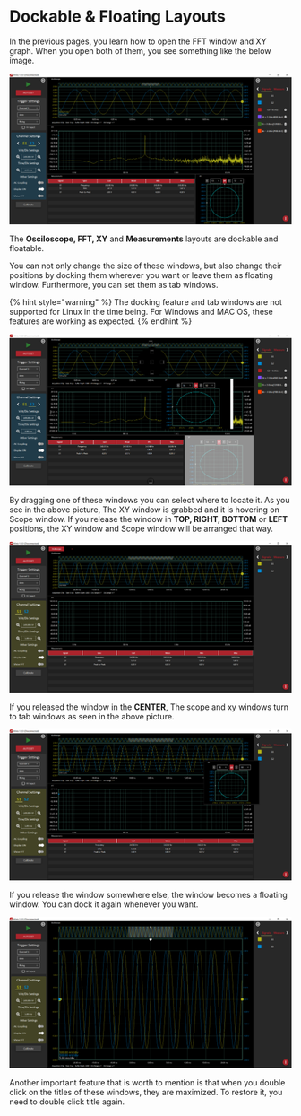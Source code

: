 # Dockable & Floating Layouts

In the previous pages, you learn how to open the FFT window and XY graph. When you open both of them, you see something like the below image.

![](../../../../.gitbook/assets/image%20%2883%29.png)

The **Osciloscope, FFT, XY** and **Measurements** layouts are dockable and floatable. 

You can not only change the size of these windows, but also change their positions by docking them wherever you want or leave them as floating window. Furthermore, you can set them as tab windows.

{% hint style="warning" %}
The docking feature and tab windows are not supported for Linux in the time being. For Windows and MAC OS, these features are working as expected.
{% endhint %}

![](../../../../.gitbook/assets/image%20%2860%29.png)

By dragging one of these windows you can select where to locate it. As you see in the above picture, The XY window is grabbed and it is hovering on Scope window. If you release the window in **TOP, RIGHT, BOTTOM** or **LEFT** positions, the XY window and Scope window will be arranged that way. 

![](../../../../.gitbook/assets/image%20%28162%29.png)

If you released the window in the **CENTER**, The scope and xy windows turn to tab windows as seen in the above picture.

![](../../../../.gitbook/assets/image%20%2856%29.png)

If you release the window somewhere else, the window becomes a floating window. You can dock it again whenever you want. 

![](../../../../.gitbook/assets/image%20%2861%29.png)

Another important feature that is worth to mention is that when you double click on the titles of these windows, they are maximized. To restore it, you need to double click title again.





